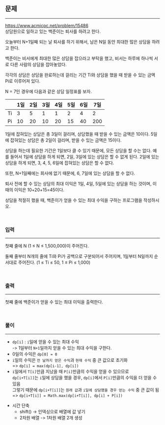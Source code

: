 ## 문제
---
https://www.acmicpc.net/problem/15486  
상담원으로 일하고 있는 백준이는 퇴사를 하려고 한다.

오늘부터 N+1일째 되는 날 퇴사를 하기 위해서, 남은 N일 동안 최대한 많은 상담을 하려고 한다.

백준이는 비서에게 최대한 많은 상담을 잡으라고 부탁을 했고, 비서는 하루에 하나씩 서로 다른 사람의 상담을 잡아놓았다.

각각의 상담은 상담을 완료하는데 걸리는 기간 Ti와 상담을 했을 때 받을 수 있는 금액 Pi로 이루어져 있다.

N = 7인 경우에 다음과 같은 상담 일정표를 보자.

||1일|2일|3일|4일|5일|6일|7일|
|---|---|---|---|---|---|---|---|
|Ti|3|5|1|1|2|4|2|
|Pi|10|20|10|20|15|40|200|

1일에 잡혀있는 상담은 총 3일이 걸리며, 상담했을 때 받을 수 있는 금액은 10이다. 5일에 잡혀있는 상담은 총 2일이 걸리며, 받을 수 있는 금액은 15이다.

상담을 하는데 필요한 기간은 1일보다 클 수 있기 때문에, 모든 상담을 할 수는 없다. 예를 들어서 1일에 상담을 하게 되면, 2일, 3일에 있는 상담은 할 수 없게 된다. 2일에 있는 상담을 하게 되면, 3, 4, 5, 6일에 잡혀있는 상담은 할 수 없다.

또한, N+1일째에는 회사에 없기 때문에, 6, 7일에 있는 상담을 할 수 없다.

퇴사 전에 할 수 있는 상담의 최대 이익은 1일, 4일, 5일에 있는 상담을 하는 것이며, 이때의 이익은 10+20+15=45이다.

상담을 적절히 했을 때, 백준이가 얻을 수 있는 최대 수익을 구하는 프로그램을 작성하시오.
  
</br>

### 입력
---
첫째 줄에 N (1 ≤ N ≤ 1,500,000)이 주어진다.

둘째 줄부터 N개의 줄에 Ti와 Pi가 공백으로 구분되어서 주어지며, 1일부터 N일까지 순서대로 주어진다. (1 ≤ Ti ≤ 50, 1 ≤ Pi ≤ 1,000)

</br>

### 출력
---
첫째 줄에 백준이가 얻을 수 있는 최대 이익을 출력한다.
  
</br>

### 풀이
---
- `dp[i]` : `i`일에 얻을 수 있는 최대 수익  
-> 1일부터 `N+1`일까지 얻을 수 있는 최대 수익을 구한다.
- 0일의 수익은 `dp[0] = 0`
- `i`일의 수익은 `전 날까지 얻은 수익`과 `현재 수익` 중 큰 값으로 초기화  
    => `dp[i] = max(dp[i-1], dp[i])`
- `i`일에서 `T[i]`만큼 지났을 때 `P[i]`만큼의 수익을 얻을 수 있으므로  
    `dp[i+T[i]]`는 `i`일에 상담을 했을 경우, `dp[i]`에서 `P[i]`만큼의 수익을 더 얻을 수 있음  
    그렇기 때문에 `dp[i+T[i]]`는 `원래 값`과 `i일에 상담했을 경우 얻는 수익` 중 큰 값이 됨  
    => `dp[i+T[i]] = Math.max(dp[i+T[i]], dp[i] + P[i])`
* 시간 단축
    - shift() -> 인덱싱으로 배열에 값 넣기
    - 2차원 배열 -> 1차원 배열 2개 생성
